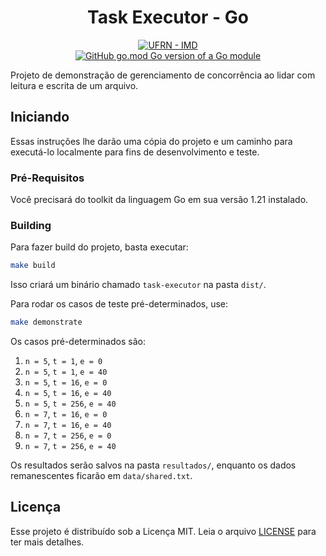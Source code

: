 <h1 align="center">Task Executor - Go</h1>

<p align="center">
<a href="https://www.metropoledigital.ufrn.br/portal/"><img alt="UFRN - IMD" src="https://img.shields.io/badge/ufrn-imd-ufrn?style=for-the-badge&labelColor=%23164194&color=%230095DB&link=https%3A%2F%2Fwww.metropoledigital.ufrn.br%2Fportal%2F"></a>
<br>
<a href="https://github.com/gomods/athens"><img src="https://img.shields.io/github/go-mod/go-version/gomods/athens.svg" alt="GitHub go.mod Go version of a Go module"></a>
</p>

Projeto de demonstração de gerenciamento de concorrência ao lidar com leitura e escrita de um arquivo.

## Iniciando

Essas instruções lhe darão uma cópia do projeto e um caminho para executá-lo localmente para fins de desenvolvimento e teste.

### Pré-Requisitos

Você precisará do toolkit da linguagem Go em sua versão 1.21 instalado.

### Building

Para fazer build do projeto, basta executar:

```bash
make build
```

Isso criará um binário chamado `task-executor` na pasta `dist/`.

Para rodar os casos de teste pré-determinados, use:

```bash
make demonstrate
```

Os casos pré-determinados são:
1. `n = 5`, `t = 1`, `e = 0`
2. `n = 5`, `t = 1`, `e = 40`
3. `n = 5`, `t = 16`, `e = 0`
4. `n = 5`, `t = 16`, `e = 40`
5. `n = 5`, `t = 256`, `e = 40`
6. `n = 7`, `t = 16`, `e = 0`
7. `n = 7`, `t = 16`, `e = 40`
8. `n = 7`, `t = 256`, `e = 0`
9. `n = 7`, `t = 256`, `e = 40`

Os resultados serão salvos na pasta `resultados/`, enquanto os dados remanescentes ficarão em `data/shared.txt`.

## Licença

Esse projeto é distribuído sob a Licença MIT. Leia o arquivo [LICENSE](LICENSE) para ter mais detalhes.
